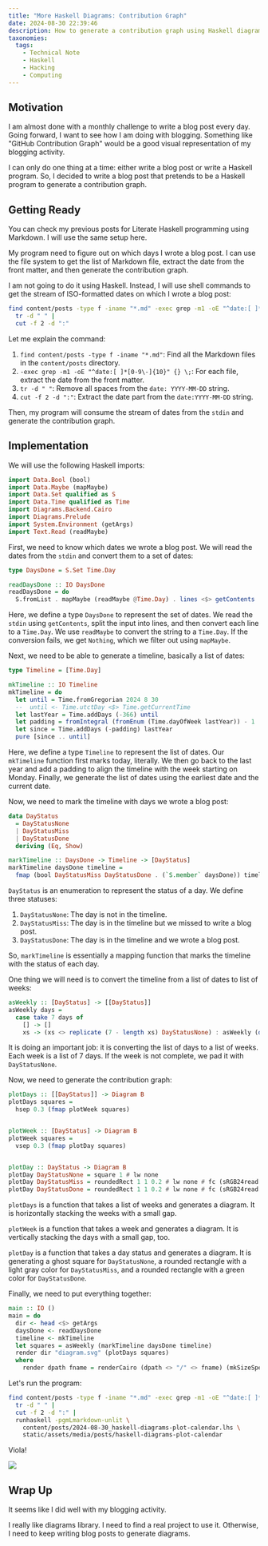 ```yaml
---
title: "More Haskell Diagrams: Contribution Graph"
date: 2024-08-30 22:39:46
description: How to generate a contribution graph using Haskell diagrams.
taxonomies:
  tags:
    - Technical Note
    - Haskell
    - Hacking
    - Computing
---
```


<!-- more -->

## Motivation

I am almost done with a monthly challenge to write a blog post every day. Going
forward, I want to see how I am doing with blogging. Something like "GitHub
Contribution Graph" would be a good visual representation of my blogging
activity.

I can only do one thing at a time: either write a blog post or write a Haskell
program. So, I decided to write a blog post that pretends to be a Haskell
program to generate a contribution graph.

## Getting Ready

You can check my previous posts for Literate Haskell programming using Markdown.
I will use the same setup here.

My program need to figure out on which days I wrote a blog post. I can use the
file system to get the list of Markdown file, extract the date from the front
matter, and then generate the contribution graph.

I am not going to do it using Haskell. Instead, I will use shell commands to get
the stream of ISO-formatted dates on which I wrote a blog post:

```sh
find content/posts -type f -iname "*.md" -exec grep -m1 -oE "^date:[ ]*[0-9\-]{10}" {} \; |
  tr -d " " |
  cut -f 2 -d ":"
```

Let me explain the command:

1. `find content/posts -type f -iname "*.md"`: Find all the Markdown files in
   the `content/posts` directory.
2. `-exec grep -m1 -oE "^date:[ ]*[0-9\-]{10}" {} \;`: For each file, extract
   the date from the front matter.
3. `tr -d " "`: Remove all spaces from the `date: YYYY-MM-DD` string.
4. `cut -f 2 -d ":"`: Extract the date part from the `date:YYYY-MM-DD` string.

Then, my program will consume the stream of dates from the `stdin` and generate
the contribution graph.

## Implementation

We will use the following Haskell imports:

```haskell
import Data.Bool (bool)
import Data.Maybe (mapMaybe)
import Data.Set qualified as S
import Data.Time qualified as Time
import Diagrams.Backend.Cairo
import Diagrams.Prelude
import System.Environment (getArgs)
import Text.Read (readMaybe)
```

First, we need to know which dates we wrote a blog post. We will read the dates
from the `stdin` and convert them to a set of dates:

```haskell
type DaysDone = S.Set Time.Day

readDaysDone :: IO DaysDone
readDaysDone = do
  S.fromList . mapMaybe (readMaybe @Time.Day) . lines <$> getContents
```

Here, we define a type `DaysDone` to represent the set of dates. We read the
`stdin` using `getContents`, split the input into lines, and then convert each
line to a `Time.Day`. We use `readMaybe` to convert the string to a `Time.Day`.
If the conversion fails, we get `Nothing`, which we filter out using `mapMaybe`.

Next, we need to be able to generate a timeline, basically a list of dates:

```haskell
type Timeline = [Time.Day]

mkTimeline :: IO Timeline
mkTimeline = do
  let until = Time.fromGregorian 2024 8 30
  --  until <- Time.utctDay <$> Time.getCurrentTime
  let lastYear = Time.addDays (-366) until
  let padding = fromIntegral (fromEnum (Time.dayOfWeek lastYear)) - 1
  let since = Time.addDays (-padding) lastYear
  pure [since .. until]
```

Here, we define a type `Timeline` to represent the list of dates. Our
`mkTimeline` function first marks today, literally. We then go back to the last
year and add a padding to align the timeline with the week starting on Monday.
Finally, we generate the list of dates using the earliest date and the current
date.

Now, we need to mark the timeline with days we wrote a blog post:

```haskell
data DayStatus
  = DayStatusNone
  | DayStatusMiss
  | DayStatusDone
  deriving (Eq, Show)

markTimeline :: DaysDone -> Timeline -> [DayStatus]
markTimeline daysDone timeline =
  fmap (bool DayStatusMiss DayStatusDone . (`S.member` daysDone)) timeline
```

`DayStatus` is an enumeration to represent the status of a day. We define three
statuses:

1. `DayStatusNone`: The day is not in the timeline.
2. `DayStatusMiss`: The day is in the timeline but we missed to write a blog
   post.
3. `DayStatusDone`: The day is in the timeline and we wrote a blog post.

So, `markTimeline` is essentially a mapping function that marks the timeline
with the status of each day.

One thing we will need is to convert the timeline from a list of dates to list
of weeks:

```haskell
asWeekly :: [DayStatus] -> [[DayStatus]]
asWeekly days =
  case take 7 days of
    [] -> []
    xs -> (xs <> replicate (7 - length xs) DayStatusNone) : asWeekly (drop 7 days)
```

It is doing an important job: it is converting the list of days to a list of
weeks. Each week is a list of 7 days. If the week is not complete, we pad it
with `DayStatusNone`.

Now, we need to generate the contribution graph:

```haskell
plotDays :: [[DayStatus]] -> Diagram B
plotDays squares =
  hsep 0.3 (fmap plotWeek squares)


plotWeek :: [DayStatus] -> Diagram B
plotWeek squares =
  vsep 0.3 (fmap plotDay squares)


plotDay :: DayStatus -> Diagram B
plotDay DayStatusNone = square 1 # lw none
plotDay DayStatusMiss = roundedRect 1 1 0.2 # lw none # fc (sRGB24read "#d1d5db")
plotDay DayStatusDone = roundedRect 1 1 0.2 # lw none # fc (sRGB24read "#059669")
```

`plotDays` is a function that takes a list of weeks and generates a diagram. It
is horizontally stacking the weeks with a small gap.

`plotWeek` is a function that takes a week and generates a diagram. It is
vertically stacking the days with a small gap, too.

`plotDay` is a function that takes a day status and generates a diagram. It is
generating a ghost square for `DayStatusNone`, a rounded rectangle with a light
gray color for `DayStatusMiss`, and a rounded rectangle with a green color for
`DayStatusDone`.

Finally, we need to put everything together:

```haskell
main :: IO ()
main = do
  dir <- head <$> getArgs
  daysDone <- readDaysDone
  timeline <- mkTimeline
  let squares = asWeekly (markTimeline daysDone timeline)
  render dir "diagram.svg" (plotDays squares)
  where
    render dpath fname = renderCairo (dpath <> "/" <> fname) (mkSizeSpec2D (Just 800) Nothing) . frame 0.2
```

Let's run the program:

```sh
find content/posts -type f -iname "*.md" -exec grep -m1 -oE "^date:[ ]*[0-9\-]{10}" {} \; |
  tr -d " " |
  cut -f 2 -d ":" |
  runhaskell -pgmLmarkdown-unlit \
    content/posts/2024-08-30_haskell-diagrams-plot-calendar.lhs \
    static/assets/media/posts/haskell-diagrams-plot-calendar
```

Viola!

![](/assets/media/posts/haskell-diagrams-plot-calendar/diagram.svg)

## Wrap Up

It seems like I did well with my blogging activity.

I really like diagrams library. I need to find a real project to use it.
Otherwise, I need to keep writing blog posts to generate diagrams.

<!-- REFERENCES -->

[jq]: https://stedolan.github.io/jq/
[qsv]: https://github.com/jqnatividad/qsv
[uplot]: https://github.com/red-data-tools/YouPlot
[xsv]: https://github.com/BurntSushi/xsv
[xColors API]: https://x-colors.yurace.pro/
[EmojiHub API]: https://github.com/cheatsnake/emojihub

